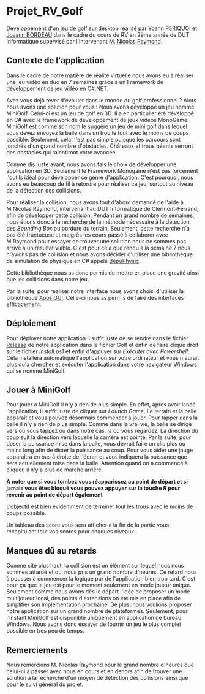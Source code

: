 # Projet_RV_Golf

Développement d'un jeu de golf sur desktop réalisé par [Yoann PERIQUOI](https://gitlab.iut-clermont.uca.fr/yoperiquoi) et [Jovann BORDEAU](https://gitlab.iut-clermont.uca.fr/jobordeau) dans le cadre du cours de RV en 2ème année de DUT Informatique supervisé par l'intervenant [M. Nicolas Raymond](https://gitlab.iut-clermont.uca.fr/niraymon).

## Contexte de l'application

Dans le cadre de notre matière de réalité virtuelle nous avons eu à réaliser une jeu vidéo en duo en 7 semaines grâce à un Framework de développement de jeu vidéo en C#.NET.

Avez vous déjà réver d'évoluer dans le monde du golf professionnel ? Alors nous avons une solution pour vous !
Nous avons développé un jeu nommé MiniGolf. Celui-ci est un jeu de golf en 3D. Il a en particulier été développé en C# avec le framework de développement de jeux vidéos MonoGame. MiniGolf est comme son nom le suggère un jeu de mini golf dans lequel vous devez envoyez la balle dans un trou le tout avec le moins de coups possible. Seulement, cela n'est pas simple puisque les parcours sont jonchés d'un grand nombre d'obstacles. Châteaux et trous béants serront des obstacles qui ralentiront votre avancée.

Comme dis juste avant, nous avons fais le choix de développer une application en 3D. Seulement le Framework Monogame n'est pas forcément l'outils idéal pour développer ce genre d'application. C'est pourquoi, nous avons eu beaucoup de fil à retordre pour réaliser ce jeu, surtout au niveau de la détection des collisions.

Pour réaliser la collision, nous avons tout d'abord demandé de l'aide à M.Nicolas Raymond, intervenant au DUT Informatique de Clermont-Ferrand, afin de développer cette collision. Pendant un grand nombre de semaines, nous étions donc à la recherche de la méthode nécessaire à la détection des *Bounding Box* ou bordure du terrain. Seulement, cette recherche n'a pas été fructueuse et malgrès les cours passé à collaborer avec M.Raymond pour essayer de trouver une solution nous ne sommes pas arrivé à un résultat viable. C'est pour cela que rendu à la semaine 7 nous n'avions pas de collision et nous avons décider d'utiliser une bibliothéque de simulation de physique en C# appelé [BepuPhysic](https://github.com/bepu/bepuphysics1).

Cette bibliothèque nous as donc permis de mettre en place une gravité ainsi que les collisions dans notre jeu.

Par la suite, pour réaliser notre interface nous avons choisi d'utiliser la bibliothèque [Apos.GUI](https://github.com/Apostolique/Apos.Gui). Celle-ci nous as permis de faire des interfaces efficacement.

## Déploiement

Pour déployer notre application il suffit juste de se rendre dans le fichier [Release](/Release/Golf.Windows_1.0.1.0_Debug_Test) de notre application dans le fichier Golf et enfin de faire clique droit sur le fichier *install.ps1* et enfin d'appuyer sur *Exécuter avec Powershell*. Cela installera automatique l'application sur votre ordinateur et vous n'aurait plus qu'a chercher et exécuter l'application dans votre navigateur Windows qui se nomme MiniGolf.

## Jouer à MiniGolf

Pour jouer à MiniGolf il n'y a rien de plus simple. En effet, après avoir lancé l'application, il suffit juste de cliquer sur *Launch Game*. Le terrain et la balle apparaît et vous pouvez désormais commencer à jouer. Pour tapper dans la balle il n'y a rien de plus simple. Comme dans la vrai vie, la balle se dirige vers où vous tappez ou dans notre cas, là où vous regardez. La direction du coup suit la direction vers laquelle la caméra est pointé. Par la suite, pour doser la puissance mise dans la balle, vous devrait faire un clic plus ou moins long afin de dicter la puissance au coup. Pour vous aider une jauge apparaîtra en bas à droite de l'écran et vous indiquera la puissance que sera actuellement mise dans la balle. Attention quand on a commencé à cliquer, il n'y a plus de marche arrière.

**A noter que si vous tombez vous réapparissez au point de départ et si jamais vous êtes bloqué vous pouvez appuyer sur la touche *R* pour revenir au point de départ également**

L'objectif est bien évidemment de terminer tout les trous avec le moins de coups possible.

Un tableau des score vous sera afficher à la fin de la partie vous récapitulant tout vos scores pour chaques niveaux.

## Manques dû au retards 

Comme cité plus haut, la collision est un élément sur lequel nous nous sommes attardé et qui nous pris un grand nombre d'heures. Ce retard nous à pousser à commencer la logique pur de l'application bien trop tard. C'est pour ça que le jeu est pour le moment seulement en mode joueur unique. Seulement comme nous avons dès le départ l'idée de proposer un mode multijoueur local, des points d'extensions on été mis en place afin de simplifier son implémentation prochaine. De plus, nous voulions proposer notre application sur un grand nombre de plateformes. Seulement, pour l'instant MiniGolf est disponible uniquement en application de bureau Windows. Nous avons donc essayer de fournir un jeu le plus complet possible en très peu de temps.

## Remerciements

Nous remercions M. Nicolas Raymond pour le grand nombre d'heures que celui-ci à passer avec nous en cours et en dehors afin de trouver une solution à la recherche d'un moyen de détection des collisions ainsi que pour le suivi général du projet.
